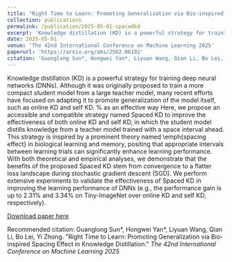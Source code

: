 ```yaml
---
title: "Right Time to Learn: Promoting Generalization via Bio-inspired Spacing Effect in Knowledge Distillation"
collection: publications
permalink: /publication/2025-05-01-spacedkd
excerpt: 'Knowledge distillation (KD) is a powerful strategy for training deep neural networks (DNNs). Although it was originally proposed to train a more compact student model from a large teacher model, many recent efforts have focused on adapting it to promote generalization of the model itself, such as online KD and self KD. % as an effective way Here, we propose an accessible and compatible strategy named Spaced KD to improve the effectiveness of both online KD and self KD, in which the student model distills knowledge from a teacher model trained with a space interval ahead. This strategy is inspired by a prominent theory named \emph{spacing effect} in biological learning and memory, positing that appropriate intervals between learning trials can significantly enhance learning performance. With both theoretical and empirical analyses, we demonstrate that the benefits of the proposed Spaced KD stem from convergence to a flatter loss landscape during stochastic gradient descent (SGD). We perform extensive experiments to validate the effectiveness of Spaced KD in improving the learning performance of DNNs (e.g., the performance gain is up to 2.31\% and 3.34\% on Tiny-ImageNet over online KD and self KD, respectively).'
date: 2025-05-01
venue: 'The 42nd International Conference on Machine Learning 2025'
paperurl: 'https://arxiv.org/abs/2502.06192'
citation: 'Guanglong Sun*, Hongwei Yan*, Liyuan Wang, Qian Li, Bo Lei, Yi Zhong. &quot;Right Time to Learn: Promoting Generalization via Bio-inspired Spacing Effect in Knowledge Distillation.&quot; <i>The 42nd International Conference on Machine Learning 2025</i>'
---
```

Knowledge distillation (KD) is a powerful strategy for training deep neural networks (DNNs). Although it was originally proposed to train a more compact student model from a large teacher model, many recent efforts have focused on adapting it to promote generalization of the model itself, such as online KD and self KD. % as an effective way Here, we propose an accessible and compatible strategy named Spaced KD to improve the effectiveness of both online KD and self KD, in which the student model distills knowledge from a teacher model trained with a space interval ahead. This strategy is inspired by a prominent theory named \emph{spacing effect} in biological learning and memory, positing that appropriate intervals between learning trials can significantly enhance learning performance. With both theoretical and empirical analyses, we demonstrate that the benefits of the proposed Spaced KD stem from convergence to a flatter loss landscape during stochastic gradient descent (SGD). We perform extensive experiments to validate the effectiveness of Spaced KD in improving the learning performance of DNNs (e.g., the performance gain is up to 2.31\% and 3.34\% on Tiny-ImageNet over online KD and self KD, respectively).

[Download paper here](https://arxiv.org/abs/2502.06192)

Recommended citation: Guanglong Sun*, Hongwei Yan*, Liyuan Wang, Qian Li, Bo Lei, Yi Zhong. "Right Time to Learn: Promoting Generalization via Bio-inspired Spacing Effect in Knowledge Distillation." <i>The 42nd International Conference on Machine Learning 2025</i>